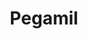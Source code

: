 ---
title: "Pegamil"
url: /ciudad-autonoma-de-buenos-aires/pegamil-avenida-alvarez-thomas/
shop: hardware
---
